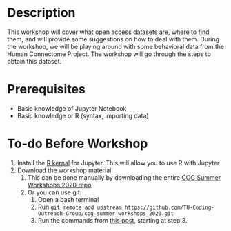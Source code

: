 # Description
This workshop will cover what open access datasets are, where to find them, and will provide some suggestions on how to deal with them. During the workshop, we will be playing around with some behavioral data from the Human Connectome Project. The workshop will go through the steps to obtain this dataset. 

# Prerequisites
* Basic knowledge of Jupyter Notebook
* Basic knowledge or R (syntax, importing data)

# To-do Before Workshop
1. Install the [R kernal](https://irkernel.github.io/installation/) for Jupyter. This will allow you to use R with Jupyter
2. Download the workshop material.
    1. This can be done manually by downloading the entire [COG Summer Workshops 2020 repo](https://github.com/TU-Coding-Outreach-Group/cog_summer_workshops_2020)
    2. Or you can use git:
        1. Open a bash terminal
        2. Run `git remote add upstream https://github.com/TU-Coding-Outreach-Group/cog_summer_workshops_2020.git`
        3. Run the commands from [this post](https://help.github.com/en/github/collaborating-with-issues-and-pull-requests/syncing-a-fork), starting at step 3.

